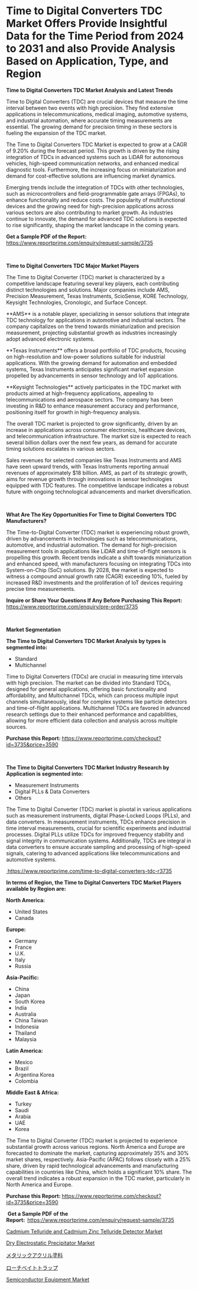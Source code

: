 <p><h1>Time to Digital Converters TDC Market Offers Provide Insightful Data for the Time Period from 2024 to 2031 and also Provide Analysis Based on Application, Type, and Region</h1></p><p><strong>Time to Digital Converters TDC Market Analysis and Latest Trends</strong></p>
<p><p>Time to Digital Converters (TDC) are crucial devices that measure the time interval between two events with high precision. They find extensive applications in telecommunications, medical imaging, automotive systems, and industrial automation, where accurate timing measurements are essential. The growing demand for precision timing in these sectors is fueling the expansion of the TDC market.</p><p>The Time to Digital Converters TDC Market is expected to grow at a CAGR of 9.20% during the forecast period. This growth is driven by the rising integration of TDCs in advanced systems such as LiDAR for autonomous vehicles, high-speed communication networks, and enhanced medical diagnostic tools. Furthermore, the increasing focus on miniaturization and demand for cost-effective solutions are influencing market dynamics.</p><p>Emerging trends include the integration of TDCs with other technologies, such as microcontrollers and field-programmable gate arrays (FPGAs), to enhance functionality and reduce costs. The popularity of multifunctional devices and the growing need for high-precision applications across various sectors are also contributing to market growth. As industries continue to innovate, the demand for advanced TDC solutions is expected to rise significantly, shaping the market landscape in the coming years.</p></p>
<p><strong>Get a Sample PDF of the Report:&nbsp;</strong> <a href="https://www.reportprime.com/enquiry/request-sample/3735">https://www.reportprime.com/enquiry/request-sample/3735</a></p>
<p>&nbsp;</p>
<p><strong>Time to Digital Converters TDC Major Market Players</strong></p>
<p><p>The Time to Digital Converter (TDC) market is characterized by a competitive landscape featuring several key players, each contributing distinct technologies and solutions. Major companies include AMS, Precision Measurement, Texas Instruments, ScioSense, KORE Technology, Keysight Technologies, Cronologic, and Surface Concept.</p><p>**AMS** is a notable player, specializing in sensor solutions that integrate TDC technology for applications in automotive and industrial sectors. The company capitalizes on the trend towards miniaturization and precision measurement, projecting substantial growth as industries increasingly adopt advanced electronic systems.</p><p>**Texas Instruments** offers a broad portfolio of TDC products, focusing on high-resolution and low-power solutions suitable for industrial applications. With the growing demand for automation and embedded systems, Texas Instruments anticipates significant market expansion propelled by advancements in sensor technology and IoT applications.</p><p>**Keysight Technologies** actively participates in the TDC market with products aimed at high-frequency applications, appealing to telecommunications and aerospace sectors. The company has been investing in R&D to enhance measurement accuracy and performance, positioning itself for growth in high-frequency analysis.</p><p>The overall TDC market is projected to grow significantly, driven by an increase in applications across consumer electronics, healthcare devices, and telecommunication infrastructure. The market size is expected to reach several billion dollars over the next few years, as demand for accurate timing solutions escalates in various sectors.</p><p>Sales revenues for selected companies like Texas Instruments and AMS have seen upward trends, with Texas Instruments reporting annual revenues of approximately $18 billion. AMS, as part of its strategic growth, aims for revenue growth through innovations in sensor technologies equipped with TDC features. The competitive landscape indicates a robust future with ongoing technological advancements and market diversification.</p></p>
<p>&nbsp;</p>
<p><strong>What Are The Key Opportunities For Time to Digital Converters TDC Manufacturers?</strong></p>
<p><p>The Time-to-Digital Converter (TDC) market is experiencing robust growth, driven by advancements in technologies such as telecommunications, automotive, and industrial automation. The demand for high-precision measurement tools in applications like LiDAR and time-of-flight sensors is propelling this growth. Recent trends indicate a shift towards miniaturization and enhanced speed, with manufacturers focusing on integrating TDCs into System-on-Chip (SoC) solutions. By 2028, the market is expected to witness a compound annual growth rate (CAGR) exceeding 10%, fueled by increased R&D investments and the proliferation of IoT devices requiring precise time measurements.</p></p>
<p><strong>Inquire or Share Your Questions If Any Before Purchasing This Report:</strong> <a href="https://www.reportprime.com/enquiry/pre-order/3735">https://www.reportprime.com/enquiry/pre-order/3735</a></p>
<p>&nbsp;</p>
<p><strong>Market Segmentation</strong></p>
<p><strong>The Time to Digital Converters TDC Market Analysis by types is segmented into:</strong></p>
<p><ul><li>Standard</li><li>Multichannel</li></ul></p>
<p><p>Time to Digital Converters (TDCs) are crucial in measuring time intervals with high precision. The market can be divided into Standard TDCs, designed for general applications, offering basic functionality and affordability, and Multichannel TDCs, which can process multiple input channels simultaneously, ideal for complex systems like particle detectors and time-of-flight applications. Multichannel TDCs are favored in advanced research settings due to their enhanced performance and capabilities, allowing for more efficient data collection and analysis across multiple sources.</p></p>
<p><strong>Purchase this Report:&nbsp;</strong><a href="https://www.reportprime.com/checkout?id=3735&price=3590">https://www.reportprime.com/checkout?id=3735&price=3590</a></p>
<p>&nbsp;</p>
<p><strong>The Time to Digital Converters TDC Market Industry Research by Application is segmented into:</strong></p>
<p><ul><li>Measurement Instruments</li><li>Digital PLLs & Data Converters</li><li>Others</li></ul></p>
<p><p>The Time to Digital Converter (TDC) market is pivotal in various applications such as measurement instruments, digital Phase-Locked Loops (PLLs), and data converters. In measurement instruments, TDCs enhance precision in time interval measurements, crucial for scientific experiments and industrial processes. Digital PLLs utilize TDCs for improved frequency stability and signal integrity in communication systems. Additionally, TDCs are integral in data converters to ensure accurate sampling and processing of high-speed signals, catering to advanced applications like telecommunications and automotive systems.</p></p>
<p><a href="https://www.reportprime.com/time-to-digital-converters-tdc-r3735">&nbsp;https://www.reportprime.com/time-to-digital-converters-tdc-r3735</a></p>
<p><strong>In terms of Region, the Time to Digital Converters TDC Market Players available by Region are:</strong></p>
<p>
    <p> <strong> North America: </strong>
        <ul>
            <li>United States</li>
            <li>Canada</li>
        </ul>
        </p> 
    <p> <strong> Europe: </strong>
        <ul>
            <li>Germany</li>
            <li>France</li>
            <li>U.K.</li>
            <li>Italy</li>
            <li>Russia</li>
        </ul>
        </p> 
    <p> <strong> Asia-Pacific: </strong>
        <ul>
            <li>China</li>
            <li>Japan</li>
            <li>South Korea</li>
            <li>India</li>
            <li>Australia</li>
            <li>China Taiwan</li>
            <li>Indonesia</li>
            <li>Thailand</li>
            <li>Malaysia</li>
        </ul>
        </p> 
    <p> <strong> Latin America: </strong>
        <ul>
            <li>Mexico</li>
            <li>Brazil</li>
            <li>Argentina Korea</li>
            <li>Colombia</li>
        </ul>
        </p> 
    <p> <strong> Middle East & Africa: </strong>
        <ul>
            <li>Turkey</li>
            <li>Saudi</li>
            <li>Arabia</li>
            <li>UAE</li>
            <li>Korea</li>
        </ul>
    </p>
    </p>
<p><p>The Time to Digital Converter (TDC) market is projected to experience substantial growth across various regions. North America and Europe are forecasted to dominate the market, capturing approximately 35% and 30% market shares, respectively. Asia-Pacific (APAC) follows closely with a 25% share, driven by rapid technological advancements and manufacturing capabilities in countries like China, which holds a significant 10% share. The overall trend indicates a robust expansion in the TDC market, particularly in North America and Europe.</p></p>
<p><strong>Purchase this Report: </strong><a href="https://www.reportprime.com/checkout?id=3735&price=3590">https://www.reportprime.com/checkout?id=3735&price=3590</a></p>
<p>&nbsp;<strong>Get a Sample PDF of the Report:&nbsp;&nbsp;</strong><a href="https://www.reportprime.com/enquiry/request-sample/3735">https://www.reportprime.com/enquiry/request-sample/3735</a></p>
<p><strong></strong></p>
<p><p><a href="https://github.com/ashepherd82/Market-Research-Report-List-6/blob/main/cadmium-telluride-and-cadmium-zinc-telluride-detector-market.md">Cadmium Telluride and Cadmium Zinc Telluride Detector Market</a></p><p><a href="https://medium.com/@keith.brown8975/dry-electrostatic-precipitator-market-share-size-trends-industry-analysis-report-by-type-by-2d234fa826db">Dry Electrostatic Precipitator Market</a></p><p><a href="https://medium.com/@vidarogahn/%E9%87%91%E5%B1%9E%E3%82%A2%E3%82%AF%E3%83%AA%E3%83%AB%E5%A1%97%E6%96%99%E5%B8%82%E5%A0%B4%E3%81%AE%E8%AA%BF%E6%9F%BB%E3%81%A8%E6%A5%AD%E7%95%8C%E3%81%AE%E9%80%B2%E5%8C%96-2031%E5%B9%B4%E3%81%BE%E3%81%A7%E3%81%AE%E4%BA%88%E6%B8%AC-44731b7c56fa">メタリックアクリル塗料</a></p><p><a href="https://medium.com/@vidarogahn/%E3%82%B3%E3%83%83%E3%82%AF%E3%83%AD%E3%83%BC%E3%83%81%E8%AA%98%E5%BC%95%E7%BD%A0%E5%B8%82%E5%A0%B4%E3%81%AE%E6%96%B0%E8%88%88%E3%83%88%E3%83%AC%E3%83%B3%E3%83%89%E3%81%A8%E5%B0%86%E6%9D%A5%E3%81%AE%E5%B1%95%E6%9C%9B-2024%E5%B9%B4%E3%81%8B%E3%82%892031%E5%B9%B4%E3%81%BE%E3%81%A7%E3%81%AE%E6%9C%9F%E9%96%93%E3%81%AB%E3%81%A4%E3%81%84%E3%81%A6-3acf930d9ca5">ローチベイトトラップ</a></p><p><a href="https://www.linkedin.com/pulse/semiconductor-equipment-market-size-growth-industry-analysis-je8we?trackingId=bgJsTniPSdCNFIKCwh15xw%3D%3D">Semiconductor Equipment Market</a></p></p>